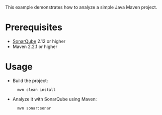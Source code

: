 This example demonstrates how to analyze a simple Java Maven project.

Prerequisites
=============
* [SonarQube](http://www.sonarsource.org/downloads/) 2.12 or higher
* Maven 2.2.1 or higher

Usage
=====
* Build the project:

        mvn clean install

* Analyze it with SonarQube using Maven:

        mvn sonar:sonar